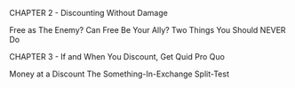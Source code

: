 CHAPTER 2 - Discounting Without Damage

Free as The Enemy?
Can Free Be Your Ally?
Two Things You Should NEVER Do

CHAPTER 3 - If and When You Discount, Get Quid Pro Quo

Money at a Discount
The Something-In-Exchange Split-Test